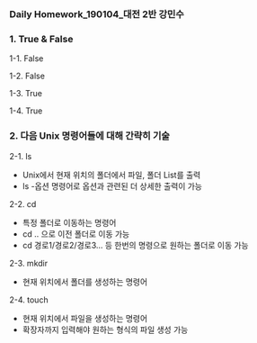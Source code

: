 ### Daily Homework_190104_대전 2반 강민수

### 1. True & False

1-1. False

1-2. False

1-3. True

1-4. True

### 2. 다음 Unix 명령어들에 대해 간략히 기술

2-1. ls 

* Unix에서 현재 위치의 폴더에서 파일, 폴더 List를 출력
* ls -옵션 명령어로 옵션과 관련된 더 상세한 출력이 가능

2-2. cd

* 특정 폴더로 이동하는 명령어
* cd .. 으로 이전 폴더로 이동 가능
* cd 경로1/경로2/경로3... 등 한번의 명령으로 원하는 폴더로 이동 가능

2-3. mkdir

* 현재 위치에서 폴더를 생성하는 명령어

2-4. touch

* 현재 위치에서 파일을 생성하는 명령어
* 확장자까지 입력해야 원하는 형식의 파일 생성 가능

